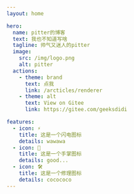 ```yaml
---
layout: home

hero:
  name: pitter的博客
  text: 我也不知道写啥
  tagline: 帅气又迷人的pitter
  image:
    src: /img/logo.png
    alt: pitter
  actions:
    - theme: brand
      text: 点我
      link: /arcticles/renderer
    - theme: alt
      text: View on Gitee
      link: https://gitee.com/geeksdidi

features:
  - icon: ⚡️
    title: 这是一个闪电图标
    details: wawawa
  - icon: 🖖
    title: 这是一个手掌图标
    details: good...
  - icon: 🛠️
    title: 这是一个修理图标
    details: cocococo
---
```

